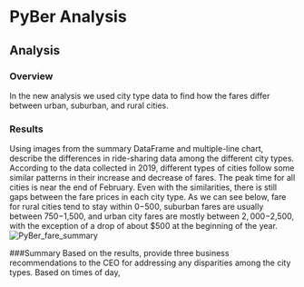 # PyBer Analysis

## Analysis
### Overview
In the new analysis we used city type data to find how the fares differ between urban, suburban, and rural cities.

### Results
Using images from the summary DataFrame and multiple-line chart, describe the differences in ride-sharing data among the different city types.
According to the data collected in 2019, different types of cities follow some similar patterns in their increase and decrease of fares. The peak time for all cities is near the end of February. Even with the similarities, there is still gaps between the fare prices in each city type.
As we can see below, fare for rural cities tend to stay within $0-$500, suburban fares are usually between $750-$1,500, and urban city fares are mostly between $2,000-$2,500, with the exception of a drop of about $500 at the beginning of the year.
![PyBer_fare_summary](https://user-images.githubusercontent.com/107223650/180033934-6eeb4ce3-419f-4422-8f6a-463941991aee.png)



###Summary
Based on the results, provide three business recommendations to the CEO for addressing any disparities among the city types.
Based on times of day, 
